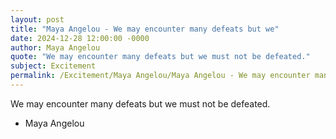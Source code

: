 ```yaml
---
layout: post
title: "Maya Angelou - We may encounter many defeats but we"
date: 2024-12-28 12:00:00 -0000
author: Maya Angelou
quote: "We may encounter many defeats but we must not be defeated."
subject: Excitement
permalink: /Excitement/Maya Angelou/Maya Angelou - We may encounter many defeats but we
---
```


We may encounter many defeats but we must not be defeated.

- Maya Angelou
